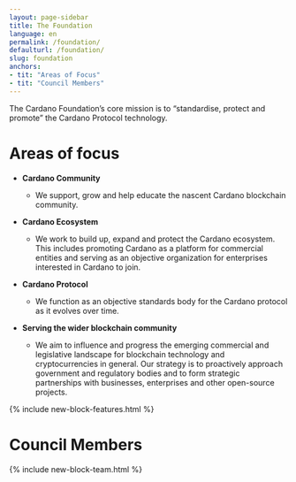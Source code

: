 ```yaml
---
layout: page-sidebar
title: The Foundation
language: en
permalink: /foundation/
defaulturl: /foundation/
slug: foundation
anchors:
- tit: "Areas of Focus"
- tit: "Council Members"
---
```


The Cardano Foundation’s core mission is to “standardise, protect and promote” the Cardano Protocol technology.

# Areas of focus

* **Cardano Community**
  * We support, grow and help educate the nascent Cardano blockchain community.

* **Cardano Ecosystem**
  * We work to build up, expand and protect the Cardano ecosystem. This includes promoting Cardano as a platform for commercial entities and serving as an objective organization for enterprises interested in Cardano to join.

* **Cardano Protocol**
  * We function as an objective standards body for the Cardano protocol as it evolves over time.

* **Serving the wider blockchain community**
  * We aim to influence and progress the emerging commercial and legislative landscape for blockchain technology and cryptocurrencies in general. Our strategy is to proactively approach government and regulatory bodies and to form strategic partnerships with businesses, enterprises and other open-source projects.

{% include new-block-features.html %}

# Council Members

{% include new-block-team.html %}

